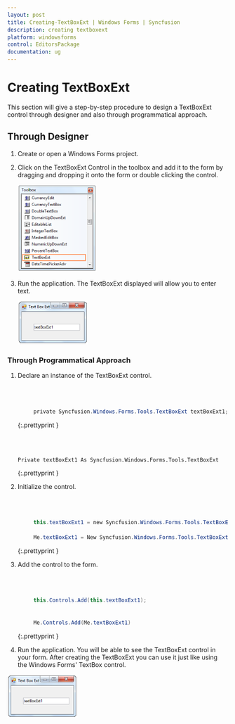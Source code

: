 ```yaml
---
layout: post
title: Creating-TextBoxExt | Windows Forms | Syncfusion
description: creating textboxext
platform: windowsforms
control: EditorsPackage
documentation: ug
---
```


# Creating TextBoxExt

This section will give a step-by-step procedure to design a TextBoxExt control through designer and also through programmatical approach.

## Through Designer

1. Create or open a Windows Forms project.
2. Click on the TextBoxExt Control in the toolbox and add it to the form by dragging and dropping it onto the form or double clicking the control.

   ![](Creating-TextBoxExt_images/Creating-TextBoxExt_img1.png)



3. Run the application. The TextBoxExt displayed will allow you to enter text.

   ![](Creating-TextBoxExt_images/Creating-TextBoxExt_img2.png)



### Through Programmatical Approach

1. Declare an instance of the TextBoxExt control.

   ~~~ cs



		private Syncfusion.Windows.Forms.Tools.TextBoxExt textBoxExt1;

   ~~~
   {:.prettyprint }

   ~~~ vbnet


		Private textBoxExt1 As Syncfusion.Windows.Forms.Tools.TextBoxExt

   ~~~
   {:.prettyprint }


2. Initialize the control.

   ~~~ cs



		this.textBoxExt1 = new Syncfusion.Windows.Forms.Tools.TextBoxExt();

		Me.textBoxExt1 = New Syncfusion.Windows.Forms.Tools.TextBoxExt()

   ~~~
   {:.prettyprint }


3. Add the control to the form.

   ~~~ cs



		this.Controls.Add(this.textBoxExt1);


		Me.Controls.Add(Me.textBoxExt1)

   ~~~
   {:.prettyprint }


4. Run the application. You will be able to see the TextBoxExt control in your form. After creating the TextBoxExt you can use it just like using the Windows Forms' TextBox control.

![](Creating-TextBoxExt_images/Creating-TextBoxExt_img3.png)



